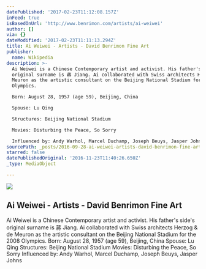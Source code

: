 ```yaml
---
datePublished: '2017-02-23T11:12:08.157Z'
inFeed: true
isBasedOnUrl: 'http://www.benrimon.com/artists/ai-weiwei'
author: []
via: {}
dateModified: '2017-02-23T11:11:13.294Z'
title: Ai Weiwei - Artists - David Benrimon Fine Art
publisher:
  name: Wikipedia
description: >-
  Ai Weiwei is a Chinese Contemporary artist and activist. His father's side's
  original surname is 蔣 Jiang. Ai collaborated with Swiss architects Herzog & de
  Meuron as the artistic consultant on the Beijing National Stadium for the 2008
  Olympics. 

  Born: August 28, 1957 (age 59), Beijing, China

  Spouse: Lu Qing

  Structures: Beijing National Stadium

  Movies: Disturbing the Peace, So Sorry

  Influenced by: Andy Warhol, Marcel Duchamp, Joseph Beuys, Jasper Johns
sourcePath: _posts/2016-09-28-ai-weiwei-artists-david-benrimon-fine-art.md
starred: false
datePublishedOriginal: '2016-11-23T11:40:26.650Z'
_type: MediaObject

---
```

<article style=""><img src="https://imgflo.herokuapp.com/graph/2b2431f8e7ba7b0/88ba05e30999e4f44cdec402fa4d6961/noop.jpeg?input=https%3A%2F%2Fs3.amazonaws.com%2Ffiles.collageplatform.com.prod%2Fimage_cache%2F1010x580_fit%2F54188ee109a72c022291c1d0%2Fab8b2304619eea784291f6cdc59b3a77.jpeg" /><h1>Ai Weiwei - Artists - David Benrimon Fine Art</h1><p>Ai Weiwei is a Chinese Contemporary artist and activist. His father's side's original surname is 蔣 Jiang. Ai collaborated with Swiss architects Herzog &amp; de Meuron as the artistic consultant on the Beijing National Stadium for the 2008 Olympics. 
Born: August 28, 1957 (age 59), Beijing, China
Spouse: Lu Qing
Structures: Beijing National Stadium
Movies: Disturbing the Peace, So Sorry
Influenced by: Andy Warhol, Marcel Duchamp, Joseph Beuys, Jasper Johns</p></article>